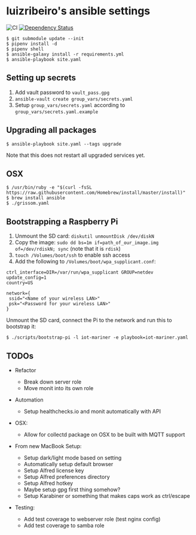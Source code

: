 # luizribeiro's ansible settings

![CI](https://github.com/luizribeiro/ansible/workflows/CI/badge.svg)
[![Dependency Status](https://img.shields.io/librariesio/release/github/luizribeiro/ansible)](https://libraries.io/github/luizribeiro/ansible)

```
$ git submodule update --init
$ pipenv install -d
$ pipenv shell
$ ansible-galaxy install -r requirements.yml
$ ansible-playbook site.yaml
```

## Setting up secrets

1. Add vault password to `vault_pass.gpg`
2. `ansible-vault create group_vars/secrets.yaml`
3. Setup `group_vars/secrets.yaml` according to `group_vars/secrets.yaml.example`

## Upgrading all packages

```
$ ansible-playbook site.yaml --tags upgrade
```

Note that this does not restart all upgraded services yet.

## OSX

```
$ /usr/bin/ruby -e "$(curl -fsSL https://raw.githubusercontent.com/Homebrew/install/master/install)"
$ brew install ansible
$ ./grissom.yaml
```

## Bootstrapping a Raspberry Pi

1. Unmount the SD card: `diskutil unmountDisk /dev/diskN`
2. Copy the image: `sudo dd bs=1m if=path_of_our_image.img of=/dev/rdiskN; sync` (note that it is `rdisk`)
3. `touch /Volumes/boot/ssh` to enable ssh access
4. Add the following to `/Volumes/boot/wpa_supplicant.conf`:

```
ctrl_interface=DIR=/var/run/wpa_supplicant GROUP=netdev
update_config=1
country=US

network={
 ssid="<Name of your wireless LAN>"
 psk="<Password for your wireless LAN>"
}
```

Unmount the SD card, connect the Pi to the network and run this to bootstrap it:

```
$ ./scripts/bootstrap-pi -l iot-mariner -e playbook=iot-mariner.yaml
```

## TODOs

* Refactor
  * Break down server role
  * Move monit into its own role

* Automation
  * Setup healthchecks.io and monit automatically with API

* OSX:
  * Allow for collectd package on OSX to be built with MQTT support

* From new MacBook Setup:
  * Setup dark/light mode based on setting
  * Automatically setup default browser
  * Setup Alfred license key
  * Setup Alfred preferences directory
  * Setup Alfred hotkey
  * Maybe setup gpg first thing somehow?
  * Setup Karabiner or something that makes caps work as ctrl/escape

* Testing:
  * Add test coverage to webserver role (test nginx config)
  * Add test coverage to samba role
